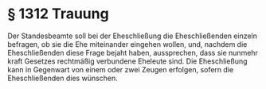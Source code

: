 # § 1312 Trauung
Der Standesbeamte soll bei der Eheschließung die Eheschließenden einzeln befragen, ob sie die Ehe miteinander eingehen wollen, und, nachdem die Eheschließenden diese Frage bejaht haben, aussprechen, dass sie nunmehr kraft Gesetzes rechtmäßig verbundene Eheleute sind. Die Eheschließung kann in Gegenwart von einem oder zwei Zeugen erfolgen, sofern die Eheschließenden dies wünschen.